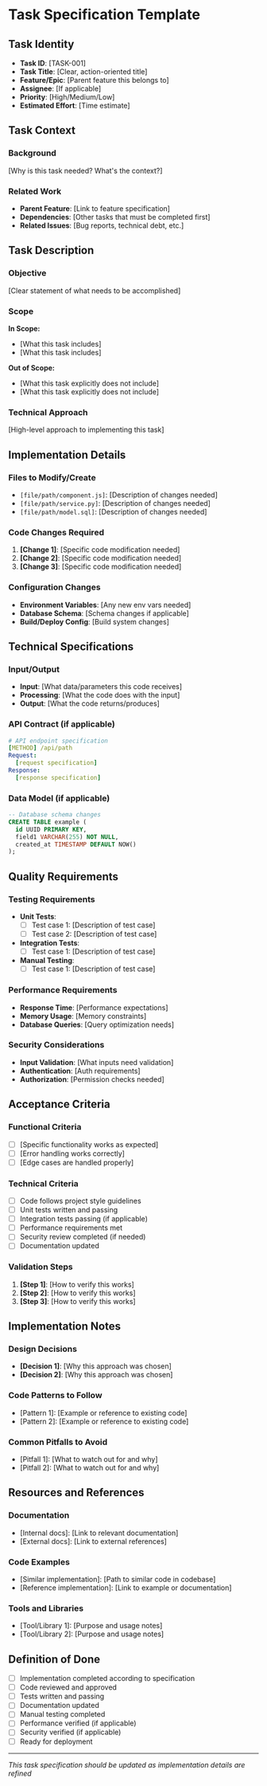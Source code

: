 # Task Specification Template

## Task Identity
- **Task ID**: [TASK-001]
- **Task Title**: [Clear, action-oriented title]
- **Feature/Epic**: [Parent feature this belongs to]
- **Assignee**: [If applicable]
- **Priority**: [High/Medium/Low]
- **Estimated Effort**: [Time estimate]

## Task Context
### Background
[Why is this task needed? What's the context?]

### Related Work
- **Parent Feature**: [Link to feature specification]
- **Dependencies**: [Other tasks that must be completed first]
- **Related Issues**: [Bug reports, technical debt, etc.]

## Task Description
### Objective
[Clear statement of what needs to be accomplished]

### Scope
**In Scope:**
- [What this task includes]
- [What this task includes]

**Out of Scope:**
- [What this task explicitly does not include]
- [What this task explicitly does not include]

### Technical Approach
[High-level approach to implementing this task]

## Implementation Details
### Files to Modify/Create
- `[file/path/component.js]`: [Description of changes needed]
- `[file/path/service.py]`: [Description of changes needed]
- `[file/path/model.sql]`: [Description of changes needed]

### Code Changes Required
1. **[Change 1]**: [Specific code modification needed]
2. **[Change 2]**: [Specific code modification needed]
3. **[Change 3]**: [Specific code modification needed]

### Configuration Changes
- **Environment Variables**: [Any new env vars needed]
- **Database Schema**: [Schema changes if applicable]
- **Build/Deploy Config**: [Build system changes]

## Technical Specifications
### Input/Output
- **Input**: [What data/parameters this code receives]
- **Processing**: [What the code does with the input]
- **Output**: [What the code returns/produces]

### API Contract (if applicable)
```yaml
# API endpoint specification
[METHOD] /api/path
Request:
  [request specification]
Response:
  [response specification]
```

### Data Model (if applicable)
```sql
-- Database schema changes
CREATE TABLE example (
  id UUID PRIMARY KEY,
  field1 VARCHAR(255) NOT NULL,
  created_at TIMESTAMP DEFAULT NOW()
);
```

## Quality Requirements
### Testing Requirements
- **Unit Tests**:
  - [ ] Test case 1: [Description of test case]
  - [ ] Test case 2: [Description of test case]
- **Integration Tests**:
  - [ ] Test case 1: [Description of test case]
- **Manual Testing**:
  - [ ] Test case 1: [Description of test case]

### Performance Requirements
- **Response Time**: [Performance expectations]
- **Memory Usage**: [Memory constraints]
- **Database Queries**: [Query optimization needs]

### Security Considerations
- **Input Validation**: [What inputs need validation]
- **Authentication**: [Auth requirements]
- **Authorization**: [Permission checks needed]

## Acceptance Criteria
### Functional Criteria
- [ ] [Specific functionality works as expected]
- [ ] [Error handling works correctly]
- [ ] [Edge cases are handled properly]

### Technical Criteria
- [ ] Code follows project style guidelines
- [ ] Unit tests written and passing
- [ ] Integration tests passing (if applicable)
- [ ] Performance requirements met
- [ ] Security review completed (if needed)
- [ ] Documentation updated

### Validation Steps
1. **[Step 1]**: [How to verify this works]
2. **[Step 2]**: [How to verify this works]
3. **[Step 3]**: [How to verify this works]

## Implementation Notes
### Design Decisions
- **[Decision 1]**: [Why this approach was chosen]
- **[Decision 2]**: [Why this approach was chosen]

### Code Patterns to Follow
- [Pattern 1]: [Example or reference to existing code]
- [Pattern 2]: [Example or reference to existing code]

### Common Pitfalls to Avoid
- [Pitfall 1]: [What to watch out for and why]
- [Pitfall 2]: [What to watch out for and why]

## Resources and References
### Documentation
- [Internal docs]: [Link to relevant documentation]
- [External docs]: [Link to external references]

### Code Examples
- [Similar implementation]: [Path to similar code in codebase]
- [Reference implementation]: [Link to example or documentation]

### Tools and Libraries
- [Tool/Library 1]: [Purpose and usage notes]
- [Tool/Library 2]: [Purpose and usage notes]

## Definition of Done
- [ ] Implementation completed according to specification
- [ ] Code reviewed and approved
- [ ] Tests written and passing
- [ ] Documentation updated
- [ ] Manual testing completed
- [ ] Performance verified (if applicable)
- [ ] Security verified (if applicable)
- [ ] Ready for deployment

---
*This task specification should be updated as implementation details are refined*
